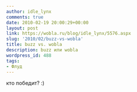 ```yaml
---
author: idle_lynx
comments: true
date: 2010-02-19 20:00:29+00:00
layout: post
link: https://wobla.ru/blog/idle_lynx/5576.aspx
slug: '2010/02/buzz-vs-wobla'
title: buzz vs. wobla
description: buzz или wobla
wordpress_id: 488
tags:
- Флуд
---
```


кто победит? :) 
